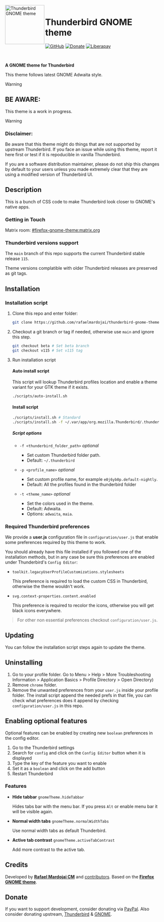 <img src="icon.svg" alt="Thunderbird GNOME theme" width="128" align="left"/>

# Thunderbird GNOME theme

[![GitHub](https://img.shields.io/github/license/rafaelmardojai/thunderbird-gnome-theme.svg)](https://github.com/rafaelmardojai/thunderbird-gnome-theme/blob/master/LICENSE)
[![Donate](https://img.shields.io/badge/PayPal-Donate-gray.svg?style=flat&logo=paypal&colorA=0071bb&logoColor=fff)](https://paypal.me/RafaelMardojaiCM)
[![Liberapay](https://img.shields.io/liberapay/receives/rafaelmardojai.svg?logo=liberapay)](https://liberapay.com/rafaelmardojai/donate)

<br>

**A GNOME theme for Thunderbird**

This theme follows latest GNOME Adwaita style.

> [!WARNING]
> ## BE AWARE:
> This theme is a work in progress.

> [!WARNING]
> ### Disclaimer:
> Be aware that this theme might do things that are not supported by upstream Thunderbird. If you face an issue while using this theme, report it here first or test if it is repoducible in vanilla Thunderbird.
>
> If you are a software distribution maintainer, please do not ship this changes by default to your users unless you made extremely clear that they are using a modified version of Thunderbird UI.

## Description

This is a bunch of CSS code to make Thunderbird look closer to GNOME's native apps.

### Getting in Touch

Matrix room: [#firefox-gnome-theme:matrix.org](https://matrix.to/#/#firefox-gnome-theme:matrix.org)

### Thunderbird versions support

The `main` branch of this repo supports the current Thunderbird stable release `115`.

Theme versions complatible with older Thunderbird releases are preserved as git tags.

## Installation

### Installation script
1. Clone this repo and enter folder:

	```sh
	git clone https://github.com/rafaelmardojai/thunderbird-gnome-theme && cd thunderbird-gnome-theme
	```
2. Checkout a git branch or tag if needed, otherwise use `main` and ignore this step.
	```sh
	git checkout beta # Set beta branch
	git checkout v115 # Set v115 tag
	```
3. Run installation script

	#### Auto install script

	This script will lookup Thunderbird profiles location and enable a theme variant for your GTK theme if it exists.
	```sh
	./scripts/auto-install.sh
	```
	#### Install script
	```sh
	./scripts/install.sh # Standard
	./scripts/install.sh -f ~/.var/app/org.mozilla.Thunderbird/.thunderbird # Flatpak
	```

	##### Script options
	- `-f <thunderbird_folder_path>` *optional*
		- Set custom Thunderbird folder path.
		- Default: `~/.thunderbird`

	- `-p <profile_name>` *optional*
		- Set custom profile name, for example `e0j6yb0p.default-nightly`.
		- Default: All the profiles found in the thunderbird folder

	- `-t <theme_name>` *optional*
		- Set the colors used in the theme.
		- Default: Adwaita.
		- Options: `adwaita`, `maia`.


### Required Thunderbird preferences
We provide a **user.js** configuration file in `configuration/user.js` that enable some preferences required by this theme to work.

You should already have this file installed if you followed one of the installation methods, but in any case be sure this preferences are enabled under Thunderbird's `Config Editor`:

- `toolkit.legacyUserProfileCustomizations.stylesheets`

	This preference is required to load the custom CSS in Thunderbird, otherwise the theme wouldn't work.

- `svg.context-properties.content.enabled`

	This preference is required to recolor the icons, otherwise you will get black icons everywhere.

> For other non essential preferences checkout `configuration/user.js`.

## Updating

You can follow the installation script steps again to update the theme.

## Uninstalling
1. Go to your profile folder. Go to Menu > Help > More Troubleshooting Information >  Application Basics > Profile Directory > Open Directory)
2. Remove `chrome` folder.
3. Remove the unwanted preferences from your `user.js` inside your profile folder. The install script append the needed prefs in that file, you can check what preferences does it append by checking `configuration/user.js` in this repo.

## Enabling optional features
Optional features can be enabled by creating new `boolean` preferences in the config editor.

1. Go to the Thunderbird settings
2. Search for `config` and click on the `Config Editor` button when it is displayed
3. Type the key of the feature you want to enable
4. Set it as a `boolean` and click on the add button
5. Restart Thunderbird

### Features

- **Hide tabbar** `gnomeTheme.hideTabbar`

	Hides tabs bar with the menu bar. If you press `Alt` or enable menu bar it will be visible again.

- **Normal width tabs** `gnomeTheme.normalWidthTabs`

	Use normal width tabs as default Thunderbird.

- **Active tab contrast** `gnomeTheme.activeTabContrast`

	Add more contrast to the active tab.

## Credits
Developed by **[Rafael Mardojai CM](https://github.com/rafaelmardojai)** and [contributors](https://github.com/rafaelmardojai/thunderbird-gnome-theme/graphs/contributors). Based on the **[Firefox GNOME theme](https://github.com/rafaelmardojai/firefox-gnome-theme)**.

## Donate
If you want to support development, consider donating via [PayPal](https://paypal.me/RafaelMardojaiCM). Also consider donating upstream, [Thunderbird](https://www.thunderbird.net/?form=support) & [GNOME](https://www.gnome.org/support-gnome/).
